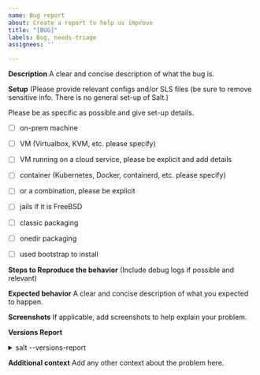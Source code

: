 ```yaml
---
name: Bug report
about: Create a report to help us improve
title: "[BUG]"
labels: Bug, needs-triage
assignees: ''

---
```


**Description**
A clear and concise description of what the bug is.

**Setup**
(Please provide relevant configs and/or SLS files (be sure to remove sensitive info. There is no general set-up of Salt.)

Please be as specific as possible and give set-up details.

- [ ] on-prem machine
- [ ] VM (Virtualbox, KVM, etc. please specify)
- [ ] VM running on a cloud service, please be explicit and add details
- [ ] container (Kubernetes, Docker, containerd, etc. please specify)
- [ ] or a combination, please be explicit
- [ ] jails if it is FreeBSD
- [ ] classic packaging
- [ ] onedir packaging
- [ ] used bootstrap to install


**Steps to Reproduce the behavior**
(Include debug logs if possible and relevant)

**Expected behavior**
A clear and concise description of what you expected to happen.

**Screenshots**
If applicable, add screenshots to help explain your problem.

**Versions Report**
<details><summary>salt --versions-report</summary>
(Provided by running salt --versions-report. Please also mention any differences in master/minion versions.)

```yaml
PASTE HERE
```
</details>

**Additional context**
Add any other context about the problem here.
